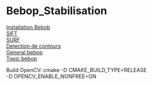 # Bebop_Stabilisation

[Installation Bebob](https://bebop-autonomy.readthedocs.io/en/latest/installation.html)  
[SIFT](https://www.cs.ubc.ca/~lowe/papers/ijcv04.pdf)  
[SURF](https://link.springer.com/chapter/10.1007/11744023_32)  
[Detection de contours](https://docs.opencv.org/master/df/d0d/tutorial_find_contours.html)  
[General bebop](https://bebop-autonomy.readthedocs.io/en/latest/index.html)  
[Topic bebop](https://bebop-autonomy.readthedocs.io/en/latest/reading.html) 

Build OpenCV:
cmake -D CMAKE_BUILD_TYPE=RELEASE \
    -D OPENCV_ENABLE_NONFREE=ON
